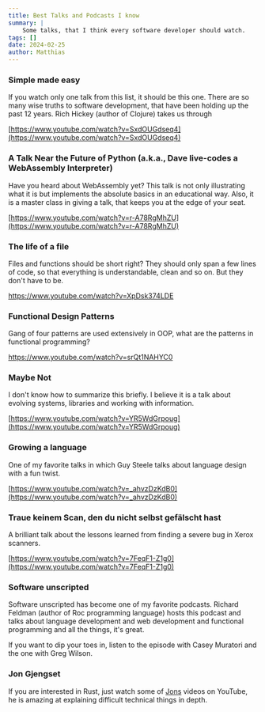 ```yaml
---
title: Best Talks and Podcasts I know
summary: |
    Some talks, that I think every software developer should watch.
tags: []
date: 2024-02-25
author: Matthias
---
```



### Simple made easy

If you watch only one talk from this list, it should be this
one. There are so many wise truths to software development, that have
been holding up the past 12 years. Rich Hickey (author of Clojure)
takes us through

[https://www.youtube.com/watch?v=SxdOUGdseq4](https://www.youtube.com/watch?v=SxdOUGdseq4)

### **A Talk Near the Future of Python (a.k.a., Dave live-codes a WebAssembly Interpreter)**

Have you heard about WebAssembly yet? This talk is not only
illustrating what it is but implements the absolute basics in an
educational way. Also, it is a master class in giving a talk, that
keeps you at the edge of your seat.

[https://www.youtube.com/watch?v=r-A78RgMhZU](https://www.youtube.com/watch?v=r-A78RgMhZU)

### The life of a file

Files and functions should be short right? They should only span a few
lines of code, so that everything is understandable, clean and so
on. But they don't have to be.

https://www.youtube.com/watch?v=XpDsk374LDE


### Functional Design Patterns

Gang of four patterns are used extensively in OOP, what are the
patterns in functional programming?

https://www.youtube.com/watch?v=srQt1NAHYC0

### Maybe Not

I don't know how to summarize this briefly. I believe it is a talk
about evolving systems, libraries and working with information.

[https://www.youtube.com/watch?v=YR5WdGrpoug](https://www.youtube.com/watch?v=YR5WdGrpoug)

### Growing a language

One of my favorite talks in which Guy Steele talks about language
design with a fun twist.

[https://www.youtube.com/watch?v=_ahvzDzKdB0](https://www.youtube.com/watch?v=_ahvzDzKdB0)

### Traue keinem Scan, den du nicht selbst gefälscht hast

A brilliant talk about the lessons learned from finding a severe bug
in Xerox scanners.

[https://www.youtube.com/watch?v=7FeqF1-Z1g0](https://www.youtube.com/watch?v=7FeqF1-Z1g0)

### Software unscripted

Software unscripted has become one of my favorite podcasts. Richard
Feldman (author of Roc programming language) hosts this podcast and
talks about language development and web development and functional
programming and all the things, it's great.

If you want to dip your toes in, listen to the episode with Casey
Muratori and the one with Greg Wilson.


### Jon Gjengset

If you are interested in Rust, just watch some of
[Jons](https://www.youtube.com/@jonhoo) videos on YouTube, he is
amazing at explaining difficult technical things in depth.

